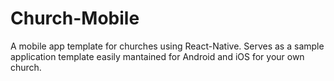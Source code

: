 # Church-Mobile

A mobile app template for churches using React-Native. Serves as a sample application template easily mantained for Android and iOS for your own church.